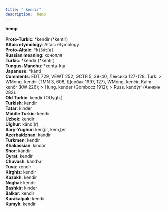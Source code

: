 ```yaml
---
title: " kendir"
description:  hemp
---
```

<strong> hemp</strong><br><br>
<strong>Proto-Turkic</strong>:  *kendir (*kentir)<br>
<strong>Altaic etymology</strong>:  Altaic etymology<br>
<strong> Proto-Altaic</strong>:  *k`i̯ŏ́nt`[a]<br>
<strong>Russian meaning</strong>:  конопля<br>
<strong>Turkic</strong>:  *kendir (*kentir)<br>
<strong>Tungus-Manchu</strong>:  *xonta-kta<br>
<strong>Japanese</strong>:  *kántí<br>
<strong>Comments</strong>:  EDT 729, VEWT 252, ЭСТЯ 5, 39-40, Лексика 127-128. Turk. > WMong. kendir (TMN 3, 608, Щербак 1997, 127), WMong. kenčir, Kalm. kenčr (KW 226); > Hung. kender (Gombocz 1912); > Russ. kendýr' (Аникин 282).<br>
<strong>Old Turkic</strong>:  kendir (OUygh.)<br>
<strong>Turkish</strong>:  kendir<br>
<strong>Tatar</strong>:  kinder<br>
<strong>Middle Turkic</strong>:  kendir<br>
<strong>Uzbek</strong>:  kendir<br>
<strong>Uighur</strong>:  kändi(r)<br>
<strong>Sary-Yughur</strong>:  kenǯir, kemǯer<br>
<strong>Azerbaidzhan</strong>:  kändir<br>
<strong>Turkmen</strong>:  kendir<br>
<strong>Khakassian</strong>:  kindǝr<br>
<strong>Shor</strong>:  kändir<br>
<strong>Oyrat</strong>:  kendir<br>
<strong>Chuvash</strong>:  kandъr<br>
<strong>Tuva</strong>:  xendir<br>
<strong>Kirghiz</strong>:  kendir<br>
<strong>Kazakh</strong>:  kendir<br>
<strong>Noghai</strong>:  kendir<br>
<strong>Bashkir</strong>:  kinder<br>
<strong>Balkar</strong>:  kendir<br>
<strong>Karakalpak</strong>:  kendir<br>
<strong>Kumyk</strong>:  kendir<br>



